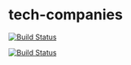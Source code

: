 # tech-companies

[![Build Status](https://travis-ci.org/AbonyiXavier/tech-companies.svg?branch=Develop)](https://travis-ci.org/AbonyiXavier/tech-companies)

[![Build Status](https://travis-ci.org/AbonyiXavier/tech-companies.svg?branch=Develop)](https://travis-ci.org/AbonyiXavier/tech-companies)
